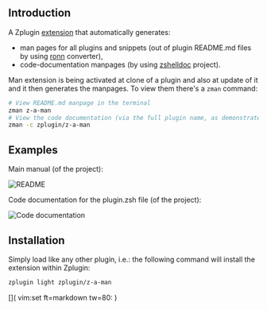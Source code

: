 ## Introduction

A Zplugin [extension](../Annexes/) that automatically generates:

  - man pages for all plugins and snippets (out of plugin README.md files by
    using [ronn](https://github.com/rtomayko/ronn) converter),
  - code-documentation manpages (by using
    [zshelldoc](https://github.com/zdharma/zshelldoc) project).

Man extension is being activated at clone of a plugin and also at update of it
and it then generates the manpages. To view them there's a `zman` command:

```zsh
# View README.md manpage in the terminal
zman z-a-man
# View the code documentation (via the full plugin name, as demonstrated)
zman -c zplugin/z-a-man
```

## Examples

Main manual (of the project):

![README](https://raw.githubusercontent.com/zplugin/z-a-man/master/images/zman-readme.png)

Code documentation for the plugin.zsh file (of the project):

![Code documentation](https://raw.githubusercontent.com/zplugin/z-a-man/master/images/zman-cd.png)

## Installation

Simply load like any other plugin, i.e.: the following command will install the
extension within Zplugin:

```zsh
zplugin light zplugin/z-a-man
```

[]( vim:set ft=markdown tw=80: )
